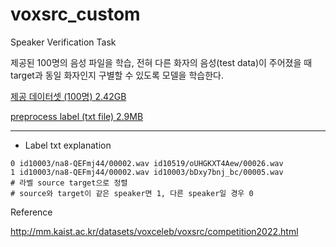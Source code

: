 # voxsrc_custom
Speaker Verification Task

제공된 100명의 음성 파일을 학습, 전혀 다른 화자의 음성(test data)이 주어졌을 때 target과 동일 화자인지 구별할 수 있도록 모델을 학습한다.

[제공 데이터셋 (100명) 2.42GB](https://drive.google.com/file/d/1IWLUR3HxF0YO_O6PIJhm0KzcfHjElx-M/view?usp=sharing)

[preprocess label (txt file) 2.9MB](https://drive.google.com/file/d/1O4C36yIa21vjhxntyjPTP5_GEXMOA1nK/view?usp=sharing)

---
* Label txt explanation

```shell
0 id10003/na8-QEFmj44/00002.wav id10519/oUHGKXT4Aew/00026.wav
1 id10003/na8-QEFmj44/00002.wav id10003/bDxy7bnj_bc/00005.wav
# 라벨 source target으로 정렬
# source와 target이 같은 speaker면 1, 다른 speaker일 경우 0
```

Reference

http://mm.kaist.ac.kr/datasets/voxceleb/voxsrc/competition2022.html
